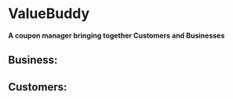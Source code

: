 # ValueBuddy

**A coupon manager bringing together Customers and Businesses**
## Business:

## Customers: